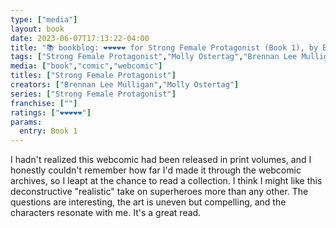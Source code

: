```yaml
---
type: ["media"]
layout: book
date: 2023-06-07T17:13:22-04:00
title: "📚 bookblog: ❤️❤️❤️❤️❤️ for Strong Female Protagonist (Book 1), by Brennan Lee Mulligan and Molly Ostertag"
tags: ["Strong Female Protagonist","Molly Ostertag","Brennan Lee Mulligan","superheroes","comics","webcomics"]
media: ["book","comic","webcomic"]
titles: ["Strong Female Protagonist"]
creators: ["Brennan Lee Mulligan","Molly Ostertag"]
series: ["Strong Female Protagonist"]
franchise: [""]
ratings: ["❤️❤️❤️❤️❤️"]
params:
  entry: Book 1
---
```

I hadn't realized this webcomic had been released in print volumes, and I honestly couldn't remember how far I'd made it through the webcomic archives, so I leapt at the chance to read a collection. I think I might like this deconstructive "realistic" take on superheroes more than any other. The questions are interesting, the art is uneven but compelling, and the characters resonate with me. It's a great read.
